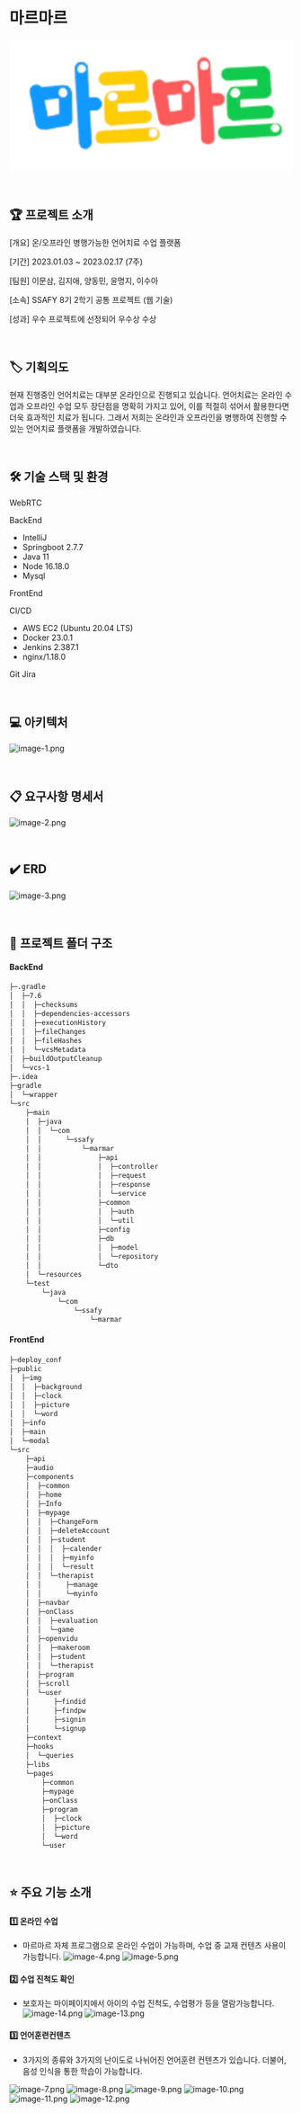 <br />

# 마르마르

![image.png](./readmeImg/image.png)

<br />


## 🏆 프로젝트 소개
 

[개요] 온/오프라인 병행가능한 언어치료 수업 플랫폼   

[기간] 2023.01.03 ~ 2023.02.17 (7주)  

[팀원] 이문삼, 김지애, 양동민, 윤명지, 이수아    

[소속] SSAFY 8기 2학기 공통 프로젝트 (웹 기술)   

[성과] 우수 프로젝트에 선정되어 우수상 수상

<br />



## 🏷 기획의도
현재 진행중인 언어치료는 대부분 온라인으로 진행되고 있습니다. 언어치료는 온라인 수업과 오프라인 수업 모두 장단점을 명확히 가지고 있어, 이를 
적절히 섞어서 활용한다면 더욱 효과적인 치료가 됩니다. 그래서 저희는 온라인과 오프라인을 병행하여 진행할 수 있는 언어치료 플랫폼을 개발하였습니다.

<br />



## 🛠️ 기술 스택 및 환경

WebRTC

BackEnd
- IntelliJ
- Springboot 2.7.7
- Java 11
- Node 16.18.0
- Mysql

FrontEnd


CI/CD
- AWS EC2 (Ubuntu 20.04 LTS)
- Docker 23.0.1
- Jenkins 2.387.1
- nginx/1.18.0 

Git
Jira

<br />



## 💻 아키텍처
![image-1.png](./image-1.png)

<br />




## 📋 요구사항 명세서
![image-2.png](./image-2.png)

<br />




## ✔️ ERD
![image-3.png](./image-3.png)


<br />




## 📁 프로젝트 폴더 구조

#### BackEnd
```
├─.gradle
│  ├─7.6
│  │  ├─checksums
│  │  ├─dependencies-accessors
│  │  ├─executionHistory
│  │  ├─fileChanges
│  │  ├─fileHashes
│  │  └─vcsMetadata
│  ├─buildOutputCleanup
│  └─vcs-1
├─.idea
├─gradle
│  └─wrapper
└─src
    ├─main
    │  ├─java
    │  │  └─com
    │  │      └─ssafy
    │  │          └─marmar
    │  │              ├─api
    │  │              │  ├─controller
    │  │              │  ├─request
    │  │              │  ├─response
    │  │              │  └─service
    │  │              ├─common
    │  │              │  ├─auth
    │  │              │  └─util
    │  │              ├─config
    │  │              ├─db
    │  │              │  ├─model
    │  │              │  └─repository
    │  │              └─dto
    │  └─resources
    └─test
        └─java
            └─com
                └─ssafy
                    └─marmar

```

#### FrontEnd
```
├─deploy_conf
├─public
│  ├─img
│  │  ├─background
│  │  ├─clock
│  │  ├─picture
│  │  └─word
│  ├─info
│  ├─main
│  └─modal
└─src
    ├─api
    ├─audio
    ├─components
    │  ├─common
    │  ├─home
    │  ├─Info
    │  ├─mypage
    │  │  ├─ChangeForm
    │  │  ├─deleteAccount
    │  │  ├─student
    │  │  │  ├─calender
    │  │  │  ├─myinfo
    │  │  │  └─result
    │  │  └─therapist
    │  │      ├─manage
    │  │      └─myinfo
    │  ├─navbar
    │  ├─onClass
    │  │  ├─evaluation
    │  │  └─game
    │  ├─openvidu
    │  │  ├─makeroom
    │  │  ├─student
    │  │  └─therapist
    │  ├─program
    │  ├─scroll
    │  └─user
    │      ├─findid
    │      ├─findpw
    │      ├─signin
    │      └─signup
    ├─context
    ├─hooks
    │  └─queries
    ├─libs
    └─pages
        ├─common
        ├─mypage
        ├─onClass
        ├─program
        │  ├─clock
        │  ├─picture
        │  └─word
        └─user
```



<br />




## ⭐ 주요 기능 소개

#### 1️⃣ 온라인 수업      
- 마르마르 자체 프로그램으로 온라인 수업이 가능하며, 수업 중 교재 컨텐츠 사용이 가능합니다.
![image-4.png](./image-4.png)
![image-5.png](./image-5.png)

#### 2️⃣ 수업 진척도 확인    
- 보호자는 마이페이지에서 아이의 수업 진척도, 수업평가 등을 열람가능합니다.
![image-14.png](./image-14.png)
![image-13.png](./image-13.png)

#### 3️⃣ 언어훈련컨텐츠  
- 3가지의 종류와 3가지의 난이도로 나뉘어진 언어훈련 컨텐츠가 있습니다. 더불어, 음성 인식을 통한 학습이 가능합니다.

![image-7.png](./image-7.png)
![image-8.png](./image-8.png)
![image-9.png](./image-9.png)
![image-10.png](./image-10.png)
![image-11.png](./image-11.png)
![image-12.png](./image-12.png)



<br />




    
 




